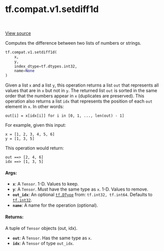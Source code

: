 <div itemscope itemtype="http://developers.google.com/ReferenceObject">
<meta itemprop="name" content="tf.compat.v1.setdiff1d" />
<meta itemprop="path" content="Stable" />
</div>

# tf.compat.v1.setdiff1d

<!-- Insert buttons and diff -->

<table class="tfo-notebook-buttons tfo-api" align="left">
</table>

<a target="_blank" href="/code/stable/tensorflow/python/ops/array_ops.py">View source</a>



Computes the difference between two lists of numbers or strings.

``` python
tf.compat.v1.setdiff1d(
    x,
    y,
    index_dtype=tf.dtypes.int32,
    name=None
)
```



<!-- Placeholder for "Used in" -->

Given a list `x` and a list `y`, this operation returns a list `out` that
represents all values that are in `x` but not in `y`. The returned list `out`
is sorted in the same order that the numbers appear in `x` (duplicates are
preserved). This operation also returns a list `idx` that represents the
position of each `out` element in `x`. In other words:

`out[i] = x[idx[i]] for i in [0, 1, ..., len(out) - 1]`

For example, given this input:

```
x = [1, 2, 3, 4, 5, 6]
y = [1, 3, 5]
```

This operation would return:

```
out ==> [2, 4, 6]
idx ==> [1, 3, 5]
```

#### Args:


* <b>`x`</b>: A `Tensor`. 1-D. Values to keep.
* <b>`y`</b>: A `Tensor`. Must have the same type as `x`. 1-D. Values to remove.
* <b>`out_idx`</b>: An optional <a href="../../../tf/dtypes/DType.md"><code>tf.DType</code></a> from: `tf.int32, tf.int64`. Defaults to <a href="../../../tf.md#int32"><code>tf.int32</code></a>.
* <b>`name`</b>: A name for the operation (optional).


#### Returns:

A tuple of `Tensor` objects (out, idx).


* <b>`out`</b>: A `Tensor`. Has the same type as `x`.
* <b>`idx`</b>: A `Tensor` of type `out_idx`.

